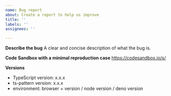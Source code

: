 ```yaml
---
name: Bug report
about: Create a report to help us improve
title: ''
labels: ''
assignees: ''

---
```


**Describe the bug**
A clear and concise description of what the bug is.

**Code Sandbox with a minimal reproduction case**
https://codesandbox.io/s/<your-sandbox-id>

**Versions**
- TypeScript version: x.x.x
- ts-pattern version: x.x.x
- environment: browser + version / node version / deno version
